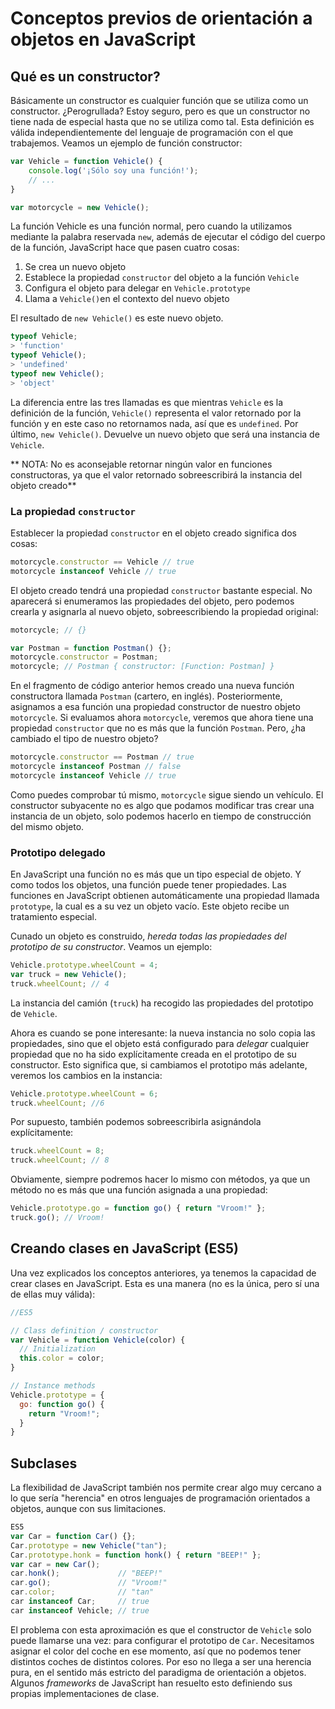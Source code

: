 # Conceptos previos de orientación a objetos en JavaScript

## Qué es un constructor?
Básicamente un constructor es cualquier función que se utiliza como un constructor. ¿Perogrullada? Estoy seguro, pero es que un constructor no tiene nada de especial hasta que no se utiliza como tal. Esta definición es válida independientemente del lenguaje de programación con el que trabajemos. Veamos un ejemplo de función constructor:

```javascript
var Vehicle = function Vehicle() {
    console.log('¡Sólo soy una función!');
    // ...
}

var motorcycle = new Vehicle();
```

La función Vehicle es una función normal, pero cuando la utilizamos mediante la palabra reservada `new`, además de ejecutar el código del cuerpo de la función, JavaScript hace que pasen cuatro cosas:

1. Se crea un nuevo objeto
2. Establece la propiedad `constructor` del objeto a la función `Vehicle`
3. Configura el objeto para delegar en `Vehicle.prototype`
4. Llama a `Vehicle()`en el contexto del nuevo objeto

El resultado de `new Vehicle()` es este nuevo objeto.

```javascript
typeof Vehicle;
> 'function'
typeof Vehicle();
> 'undefined'
typeof new Vehicle();
> 'object'
```
La diferencia entre las tres llamadas es que mientras `Vehicle` es la definición de la función, `Vehicle()` representa el valor retornado por la función y en este caso no retornamos nada, así que es `undefined`. Por último, `new Vehicle()`. Devuelve un nuevo objeto que será una instancia de `Vehicle`.

** NOTA: No es aconsejable retornar ningún valor en funciones constructoras, ya que el valor retornado sobreescribirá la instancia del objeto creado**

### La propiedad `constructor`
Establecer la propiedad `constructor` en el objeto creado significa dos cosas:

```javascript
motorcycle.constructor == Vehicle // true
motorcycle instanceof Vehicle // true
```

El objeto creado tendrá una propiedad `constructor` bastante especial. No aparecerá si enumeramos las propiedades del objeto, pero podemos crearla y asignarla al nuevo objeto, sobreescribiendo la propiedad original:

```javascript
motorcycle; // {}

var Postman = function Postman() {};
motorcycle.constructor = Postman;
motorcycle; // Postman { constructor: [Function: Postman] }
```

En el fragmento de código anterior hemos creado una nueva función constructora llamada `Postman` (cartero, en inglés). Posteriormente, asignamos a esa función una propiedad constructor de nuestro objeto `motorcycle`. Si evaluamos ahora `motorcycle`, veremos que ahora tiene una propiedad `constructor` que no es más que la función `Postman`. Pero, ¿ha cambiado el tipo de nuestro objeto?

```javascript
motorcycle.constructor == Postman // true
motorcycle instanceof Postman // false
motorcycle instanceof Vehicle // true
```

Como puedes comprobar tú mismo, `motorcycle` sigue siendo un vehículo. El constructor subyacente no es algo que podamos modificar tras crear una instancia de un objeto, solo podemos hacerlo en tiempo de construcción del mismo objeto.

### Prototipo delegado
En JavaScript una función no es más que un tipo especial de objeto. Y como todos los objetos, una función puede tener propiedades. Las funciones en JavaScript obtienen automáticamente una propiedad llamada `prototype`, la cual es a su vez un objeto vacío. Este objeto recibe un tratamiento especial.

Cunado un objeto es construido, *hereda todas las propiedades del prototipo de su constructor*. Veamos un ejemplo:

```javascript
Vehicle.prototype.wheelCount = 4;
var truck = new Vehicle();
truck.wheelCount; // 4
```

La instancia del camión (`truck`) ha recogido las propiedades del prototipo de `Vehicle`.

Ahora es cuando se pone interesante: la nueva instancia no solo copia las propiedades, sino que el objeto está configurado para *delegar* cualquier propiedad que no ha sido explícitamente creada en el prototipo de su constructor. Esto significa que, si cambiamos el prototipo más adelante, veremos los cambios en la instancia:

```javascript
Vehicle.prototype.wheelCount = 6;
truck.wheelCount; //6
```

Por supuesto, también podemos sobreescribirla asignándola explícitamente:

```javascript
truck.wheelCount = 8;
truck.wheelCount; // 8
```

Obviamente, siempre podremos hacer lo mismo con métodos, ya que un método no es más que una función asignada a una propiedad:

```javascript
Vehicle.prototype.go = function go() { return "Vroom!" };
truck.go(); // Vroom!
```

## Creando clases en JavaScript (ES5)
Una vez explicados los conceptos anteriores, ya tenemos la capacidad de crear clases en JavaScript. Esta es una manera (no es la única, pero sí una de ellas muy válida):

```javascript
//ES5

// Class definition / constructor
var Vehicle = function Vehicle(color) {
  // Initialization
  this.color = color;
}

// Instance methods
Vehicle.prototype = {
  go: function go() {
    return "Vroom!";
  }
}
```

## Subclases
La flexibilidad de JavaScript también nos permite crear algo muy cercano a lo que sería "herencia" en otros lenguajes de programación orientados a objetos, aunque con sus limitaciones.

```javascript
ES5
var Car = function Car() {};
Car.prototype = new Vehicle("tan");
Car.prototype.honk = function honk() { return "BEEP!" };
var car = new Car();
car.honk();             // "BEEP!"
car.go();               // "Vroom!"
car.color;              // "tan"
car instanceof Car;     // true
car instanceof Vehicle; // true
```
El problema con esta aproximación es que el constructor de `Vehicle` solo puede llamarse una vez: para configurar el prototipo de `Car`. Necesitamos asignar el color del coche en ese momento, así que no podemos tener distintos coches de distintos colores. Por eso no llega a ser una herencia pura, en el sentido más estricto del paradigma de orientación a objetos. Algunos *frameworks* de JavaScript han resuelto esto definiendo sus propias implementaciones de clase.